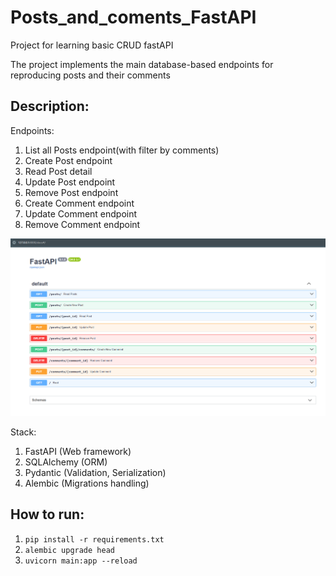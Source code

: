 # Posts_and_coments_FastAPI
Project for learning basic CRUD fastAPI


The project implements the main database-based endpoints for reproducing posts and their comments

## Description:
Endpoints:
1. List all Posts endpoint(with filter by comments)
2. Create Post endpoint
3. Read Post detail
4. Update Post endpoint
5. Remove Post endpoint
6. Create Comment endpoint
7. Update Comment endpoint
8. Remove Comment endpoint

![img.png](img.png)

Stack:
1. FastAPI (Web framework)
2. SQLAlchemy (ORM)
3. Pydantic (Validation, Serialization)
4. Alembic (Migrations handling)

## How to run:
1. `pip install -r requirements.txt`
2. `alembic upgrade head`
3. `uvicorn main:app --reload`
